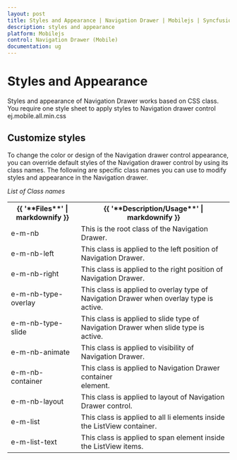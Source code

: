 ```yaml
---
layout: post
title: Styles and Appearance | Navigation Drawer | Mobilejs | Syncfusion
description: styles and appearance
platform: Mobilejs
control: Navigation Drawer (Mobile)
documentation: ug
---
```


# Styles and Appearance

Styles and appearance of Navigation Drawer works based on CSS class. You require one style sheet to apply styles to Navigation drawer control ej.mobile.all.min.css

## Customize styles

To change the color or design of the Navigation drawer control appearance, you can override default styles of the Navigation drawer control by using its class names. The following are specific class names you can use to modify styles and appearance in the Navigation drawer.

_List of Class names_

<table>
<tr>
<th>
{{ '**Files**' | markdownify }}</th><th>
{{ '**Description/Usage**' | markdownify }}</th></tr>
<tr>
<td>
e-m-nb</td><td>
This is the root class of the Navigation Drawer.</td></tr>
<tr>
<td>
e-m-nb-left</td><td>
This class is applied to the left position of Navigation Drawer.</td></tr>
<tr>
<td>
e-m-nb-right</td><td>
This class is applied to the right position of Navigation Drawer.</td></tr>
<tr>
<td>
e-m-nb-type-overlay</td><td>
This class is applied to overlay type of Navigation Drawer when overlay type is active.</td></tr>
<tr>
<td>
e-m-nb-type-slide</td><td>
This class is applied to slide type of Navigation Drawer when slide type is active.</td></tr>
<tr>
<td>
e-m-nb-animate</td><td>
This class is applied to visibility of Navigation Drawer.</td></tr>
<tr>
<td>
e-m-nb-container</td><td>
This class is applied to Navigation Drawer container <div> element.</td></tr>
<tr>
<td>
e-m-nb-layout</td><td>
This class is applied to layout of Navigation Drawer control.</td></tr>
<tr>
<td>
e-m-list</td><td>
This class is applied to all li elements inside the ListView container.</td></tr>
<tr>
<td>
e-m-list-text</td><td>
This class is applied to span element inside the ListView items.</td></tr>
</table>